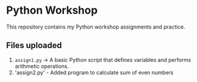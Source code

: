 # Python Workshop
This repository contains my Python workshop assignments and practice.
 ## Files uploaded
1. `assign1.py` → A basic Python script that defines variables and performs arithmetic operations.
2. 'assign2.py' - Added program to calculate sum of even numbers
